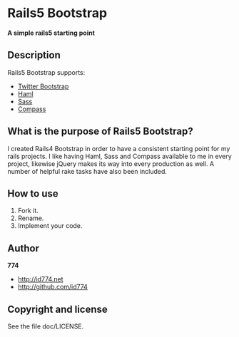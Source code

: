 Rails5 Bootstrap
================

**A simple rails5 starting point**


Description
-----------

Rails5 Bootstrap supports:

* [Twitter Bootstrap](http://getbootstrap.com/)
* [Haml](http://haml-lang.com/)
* [Sass](http://sass-lang.com/)
* [Compass](https://github.com/chriseppstein/compass)


## What is the purpose of Rails5 Bootstrap?

I created Rails4 Bootstrap in order to have a consistent starting point for my rails projects. I like having Haml, Sass and Compass available to me in every project, likewise jQuery makes its way into every production as well. A number of helpful rake tasks have also been included.


## How to use

1. Fork it.
2. Rename.
3. Implement your code.


Author
------

**774**

+ http://id774.net
+ http://github.com/id774


Copyright and license
---------------------

See the file doc/LICENSE.


